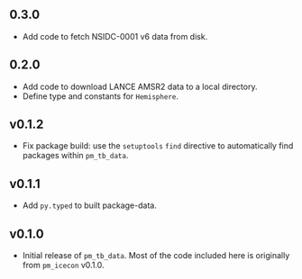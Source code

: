 ## 0.3.0

* Add code to fetch NSIDC-0001 v6 data from disk.


## 0.2.0

* Add code to download LANCE AMSR2 data to a local directory.
* Define type and constants for `Hemisphere`.


## v0.1.2

* Fix package build: use the `setuptools` `find` directive to automatically find
  packages within `pm_tb_data`.

## v0.1.1

* Add `py.typed` to built package-data.

## v0.1.0

* Initial release of `pm_tb_data`. Most of the code included here is originally
  from `pm_icecon` v0.1.0.
